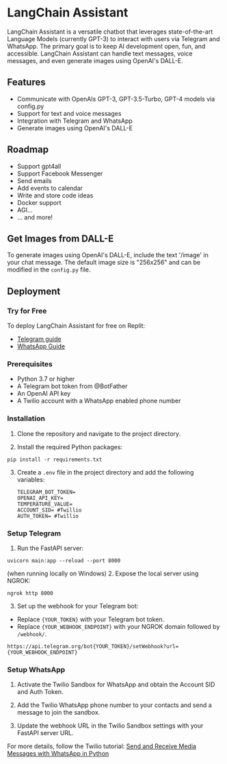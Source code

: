 # LangChain Assistant

LangChain Assistant is a versatile chatbot that leverages state-of-the-art Language Models (currently GPT-3) to interact with users via Telegram and WhatsApp. The primary goal is to keep AI development open, fun, and accessible. LangChain Assistant can handle text messages, voice messages, and even generate images using OpenAI's DALL-E.


## Features

- Communicate with OpenAIs GPT-3, GPT-3.5-Turbo, GPT-4 models via config.py
- Support for text and voice messages
- Integration with Telegram and WhatsApp
- Generate images using OpenAI's DALL-E


## Roadmap

- Support gpt4all
- Support Facebook Messenger 
- Send emails
- Add events to calendar
- Write and store code ideas
- Docker support
- AGI...
- ... and more!


## Get Images from DALL-E

To generate images using OpenAI's DALL-E, include the text '/image' in your chat message. The default image size is "256x256" and can be modified in the `config.py` file.


## Deployment

### Try for Free

To deploy LangChain Assistant for free on Replit:

- [Telegram guide](https://searchwith.ai/blog/your-own-chatgpt-ai-assistant-on-telegram-with-langchain)
- [WhatsApp Guide](https://searchwith.ai/blog/create-your-own-chatgpt-ai-assistant-on-whatsapp)


### Prerequisites

- Python 3.7 or higher
- A Telegram bot token from @BotFather
- An OpenAI API key
- A Twilio account with a WhatsApp enabled phone number


### Installation

1. Clone the repository and navigate to the project directory.

2. Install the required Python packages:

```pip install -r requirements.txt```

3. Create a `.env` file in the project directory and add the following variables:
    ```
    TELEGRAM_BOT_TOKEN=
    OPENAI_API_KEY=
    TEMPERATURE_VALUE=
    ACCOUNT_SID= #Twillio
    AUTH_TOKEN= #Twillio
    ```


### Setup Telegram

1. Run the FastAPI server:
```
uvicorn main:app --reload --port 8000
```

(when running locally on Windows)
2. Expose the local server using NGROK:
```
ngrok http 8000
```

3. Set up the webhook for your Telegram bot:

- Replace `{YOUR_TOKEN}` with your Telegram bot token.
- Replace `{YOUR_WEBHOOK_ENDPOINT}` with your NGROK domain followed by `/webhook/`.

```
https://api.telegram.org/bot{YOUR_TOKEN}/setWebhook?url={YOUR_WEBHOOK_ENDPOINT}
```


### Setup WhatsApp

1. Activate the Twilio Sandbox for WhatsApp and obtain the Account SID and Auth Token.

2. Add the Twilio WhatsApp phone number to your contacts and send a message to join the sandbox.

3. Update the webhook URL in the Twilio Sandbox settings with your FastAPI server URL.

For more details, follow the Twilio tutorial: [Send and Receive Media Messages with WhatsApp in Python](https://www.twilio.com/docs/whatsapp/tutorial/send-and-receive-media-messages-whatsapp-python)
